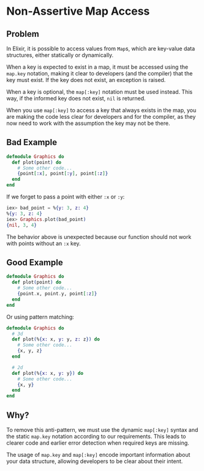# Non-Assertive Map Access

## Problem

In Elixir, it is possible to access values from `Map`s, which are key-value data structures, either statically or dynamically.

When a key is expected to exist in a map, it must be accessed using the `map.key` notation, making it clear to developers (and the compiler) that the key must exist. If the key does not exist, an exception is raised.

When a key is optional, the `map[:key]` notation must be used instead. This way, if the informed key does not exist, `nil` is returned.

When you use `map[:key]` to access a key that always exists in the map, you are making the code less clear for developers and for the compiler, as they now need to work with the assumption the key may not be there.

## Bad Example

```elixir
defmodule Graphics do
  def plot(point) do
    # Some other code...
    {point[:x], point[:y], point[:z]}
  end
end
```

If we forget to pass a point with either `:x` or `:y`:

```elixir
iex> bad_point = %{y: 3, z: 4}
%{y: 3, z: 4}
iex> Graphics.plot(bad_point)
{nil, 3, 4}
```

The behavior above is unexpected because our function should not work with points without an `:x` key.

## Good Example

```elixir
defmodule Graphics do
  def plot(point) do
    # Some other code...
    {point.x, point.y, point[:z]}
  end
end
```

Or using pattern matching:

```elixir
defmodule Graphics do
  # 3d
  def plot(%{x: x, y: y, z: z}) do
    # Some other code...
    {x, y, z}
  end

  # 2d
  def plot(%{x: x, y: y}) do
    # Some other code...
    {x, y}
  end
end
```

## Why?

To remove this anti-pattern, we must use the dynamic `map[:key]` syntax and the static `map.key` notation according to our requirements. This leads to clearer code and earlier error detection when required keys are missing.

The usage of `map.key` and `map[:key]` encode important information about your data structure, allowing developers to be clear about their intent.
